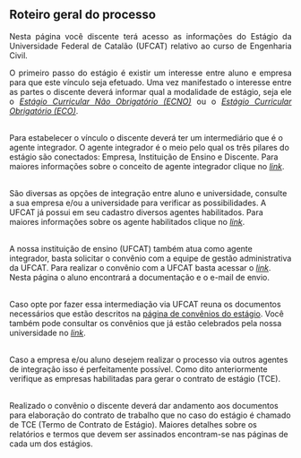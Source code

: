 ## Roteiro geral do processo

<p align="justify">Nesta página você discente terá acesso as informações do Estágio da Universidade Federal de Catalão (UFCAT) relativo ao curso de Engenharia Civil.</p>


<p align="justify">O primeiro passo do estágio é existir um interesse entre aluno e empresa para que este vínculo seja efetuado. Uma vez manifestado o interesse entre as partes o discente deverá informar qual a modalidade de estágio, seja ele o <a href="https://wmpjrufg.github.io/ESTAGIO-CIVIL-UFCAT/ECNO.html" target="_blank"><i>Estágio Curricular Não Obrigatório (ECNO)</i></a> ou o <a href="https://wmpjrufg.github.io/ESTAGIO-CIVIL-UFCAT/ECO.html" target="_blank"><i>Estágio Curricular Obrigatório (ECO)</i></a>.<br><br>

  
Para estabelecer o vínculo o discente deverá ter um intermediário que é o agente integrador. O agente integrador é o meio pelo qual os três pilares do estágio são conectados: Empresa, Instituição de Ensino e Discente. Para maiores informações sobre o conceito de agente integrador clique no <a href="https://www.cieepr.org.br/o-que-e-um-agente-de-integracao-e-qual-o-seu-papel-junto-as-empresas-e-estudantes/#:~:text=Visando%20realizar%20a%20ponte%20entre,as%20empresas%20quanto%20para%20os"
target="_blank"><i>link</i></a>.<br><br>

  
São diversas as opções de integração entre aluno e universidade, consulte a sua empresa e/ou a universidade para verificar as possibilidades. A UFCAT já possui em seu cadastro diversos agentes habilitados. Para maiores informações sobre os agente habilitados clique no <a href="https://estagio.catalao.ufg.br/p/37440-agentes-de-integracao-ufcat" target="_blank"><i>link</i></a>.<br><br>
  
  
A nossa instituição de ensino (UFCAT) também atua como agente integrador, basta solicitar o convênio com a equipe de gestão administrativa da UFCAT. Para realizar o convênio com a UFCAT basta acessar o <a href="https://estagio.catalao.ufg.br/p/37376-documentacao" target="_blank"><i>link</i></a>. Nesta página o aluno encontrará a documentação e o e-mail de envio.<br><br>
  

Caso opte por fazer essa intermediação via UFCAT reuna os documentos necessários que estão descritos na <a href="https://estagio.catalao.ufg.br/p/37376-documentacao"
target="_blank">página de convênios do estágio</a>. Você também pode consultar os convênios que já estão celebrados pela nossa universidade no <a href="https://estagio.catalao.ufg.br/p/40059-convenios" target="_blank"><i>link</i></a>.<br><br>

  
Caso a empresa e/ou aluno desejem realizar o processo via outros agentes de integração isso é perfeitamente possível. Como dito anteriormente verifique as empresas habilitadas para gerar o contrato de estágio (TCE).<br><br>

Realizado o convênio o discente deverá dar andamento aos documentos para elaboração do contrato de trabalho que no caso do estágio é chamado de TCE (Termo de Contrato de Estágio). Maiores detalhes sobre os relatórios e termos que devem ser assinados encontram-se nas páginas de cada um dos estágios.</p>
